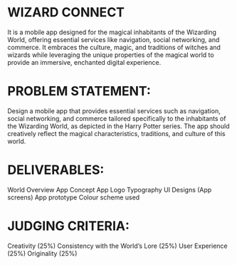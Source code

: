 # WIZARD CONNECT
It is a mobile app designed for the magical inhabitants of the Wizarding World, offering essential services like navigation, social networking, and commerce. It embraces the culture, magic, and traditions of witches and wizards while leveraging the unique properties of the magical world to provide an immersive, enchanted digital experience.

# PROBLEM STATEMENT:

Design a mobile app that provides essential services such as navigation, social networking, and commerce tailored specifically to the inhabitants of the Wizarding World, as depicted in the Harry Potter series. The app should creatively reflect the magical characteristics, traditions, and culture of this world.

# DELIVERABLES:

World Overview
App Concept
App Logo
Typography
UI Designs (App screens)
App prototype
Colour scheme used

# JUDGING CRITERIA:

Creativity (25%)
Consistency with the World’s Lore (25%)
User Experience (25%)
Originality (25%)
